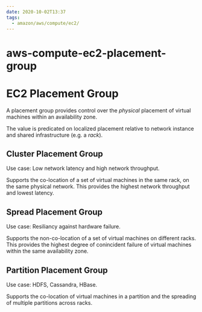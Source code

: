 ```yaml
---
date: 2020-10-02T13:37
tags:
  - amazon/aws/compute/ec2/
---
```


# aws-compute-ec2-placement-group

# EC2 Placement Group

A placement group provides control over the *physical* placement of virtual machines within an availability zone.

The value is predicated on localized placement relative to network instance and shared infrastructure (e.g. a *rack*).

## Cluster Placement Group

Use case: Low network latency and high network throughput.

Supports the co-location of a set of virtual machines in the same rack, on the same physical network. This provides the highest network throughput and lowest latency.

## Spread Placement Group

Use case: Resiliancy against hardware failure.

Supports the non-co-location of a set of virtual machines on different racks. This provides the highest degree of conincident failure of virtual machines within the same availability zone.

## Partition Placement Group

Use case: HDFS, Cassandra, HBase.

Supports the co-location of virtual machines in a partition and the spreading of multiple partitions across racks.

